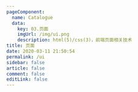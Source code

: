 ```yaml
---
pageComponent: 
  name: Catalogue
  data: 
    key: 03.页面
    imgUrl: /img/ui.png
    description: html(5)/css(3)，前端页面相关技术
title: 页面
date: 2020-03-11 21:50:54
permalink: /ui
sidebar: false
article: false
comment: false
editLink: false
---
```

